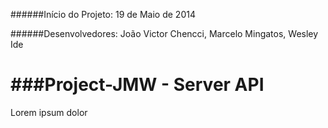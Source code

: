 ######Início do Projeto: 
19 de Maio de 2014

######Desenvolvedores: 
João Victor Chencci, Marcelo Mingatos, Wesley Ide

###Project-JMW - Server API
=============

Lorem ipsum dolor
